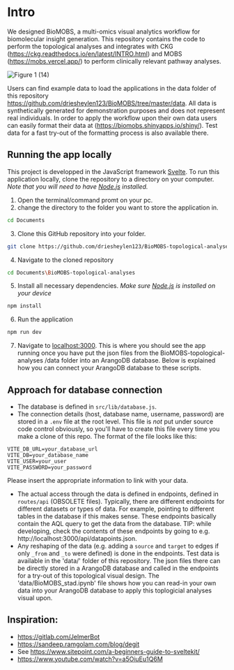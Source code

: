 # Intro
We designed BioMOBS, a multi-omics visual analytics workflow for biomolecular insight generation. This repository contains the code to perform the topological analyses and integrates with CKG (https://ckg.readthedocs.io/en/latest/INTRO.html) and MOBS (https://mobs.vercel.app/) to perform clinically relevant pathway analyses.

![Figure 1 (14)](https://github.com/driesheylen123/BioMOBS/assets/91141212/4376813c-9e44-499e-b756-674bb375116f)

Users can find example data to load the applications in the data folder of this repository https://github.com/driesheylen123/BioMOBS/tree/master/data. All data is synthetically generated for demonstration purposes and does not represent real individuals. In order to apply the workflow upon their own data users can easily format their data at (https://biomobs.shinyapps.io/shiny/). Test data for a fast try-out of the formatting process is also available there.
## Running the app locally
This project is developped in the JavaScript framework [Svelte](https://svelte.dev). To run this application locally, clone the repository to a directory on your computer. *Note that you will need to have [Node.js](https://nodejs.org) installed.*

1. Open the terminal/command promt on your pc.
2. change the directory to the folder you want to store the application in.
```bash
cd Documents
```
3. Clone this GitHub repository into your folder.
```bash
git clone https://github.com/driesheylen123/BioMOBS-topological-analyses.git
```
4. Navigate to the cloned repository
```bash
cd Documents\BioMOBS-topological-analyses
```
5. Install all necessary dependencies. *Make sure [Node.js](https://nodejs.org) is installed on your device*
```bash
npm install
```
6. Run the application
```bash
npm run dev
```
7. Navigate to [localhost:3000](http://localhost:3000). This is where you should see the app running once you have put the json files from  the BioMOBS-topological-analyses
/data folder into an ArangoDB database. Below is explained how you can connect your ArangoDB database to these scripts.



## Approach for database connection
- The database is defined in `src/lib/database.js`.
- The connection details (host, database name, username, password) are stored in a `.env` file at the root level. This file is _not_ put under source code control obviously, so you'll have to create this file every time you make a clone of this repo. The format of the file looks like this:

```
VITE_DB_URL=your_database_url
VITE_DB=your_database_name
VITE_USER=your_user
VITE_PASSWORD=your_password
```
Please insert the appropriate information to link with your data.

- The actual access through the data is defined in endpoints, defined in `routes/api` (OBSOLETE files). Typically, there are different endpoints for different datasets or types of data. For example, pointing to different tables in the database if this makes sense. These endpoints basically contain the AQL query to get the data from the database. TIP: while developing, check the contents of these endpoints by going to e.g. http://localhost:3000/api/datapoints.json.
- Any reshaping of the data (e.g. adding a `source` and `target` to edges if only `_from` and `_to` were defined) is done in the endpoints. Test data is available in the 'data/' folder of this repository. The json files there can be directly stored in a ArangoDB database and called in the endpoints for a try-out of this topological visual design. The 'data/BioMOBS_stad.ipynb' file shows how you can read-in your own data into your ArangoDB database to apply this toplogicial analyses visual upon.

## Inspiration:
- https://gitlab.com/JelmerBot
- https://sandeep.ramgolam.com/blog/degit
- See https://www.sitepoint.com/a-beginners-guide-to-sveltekit/
- https://www.youtube.com/watch?v=a5OiuEu1Q6M
